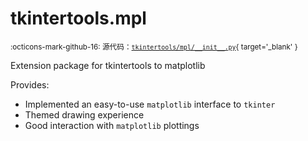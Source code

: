 # tkintertools.mpl

<small>:octicons-mark-github-16: 源代码：[`tkintertools/mpl/__init__.py`](https://github.com/Xiaokang2022/tkintertools-mpl/blob/1.2.3/tkintertools/mpl/__init__.py){ target='_blank' }</small>


Extension package for tkintertools to matplotlib

Provides:

* Implemented an easy-to-use `matplotlib` interface to `tkinter`
* Themed drawing experience
* Good interaction with `matplotlib` plottings


